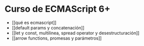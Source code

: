 # Curso de ECMAScript 6+
* [[qué es ecmascript]]
* [[default params y concatenación]]
* [[let y const, multilinea, spread operator y desestructuración]]
* [[arrow functions, promesas y parámetros]]